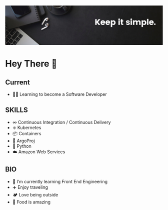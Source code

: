 ![keep it simple banner](./assests/banner.png)

# Hey There 👋

## Current

- 🧑‍💻 Learning to become a Software Developer

## SKILLS

- ∞ Continuous Integration / Continuous Delivery
- ⎈ Kubernetes
- 📦 Containers
- 🚀 ArgoProj
- 🐍 Python
- ☁️ Amazon Web Services

## BIO

- 🌱 I’m currently learning Front End Engineering
- ✈️ Enjoy traveling
- 🏕️ Love being outside
- 🍎 Food is amazing

